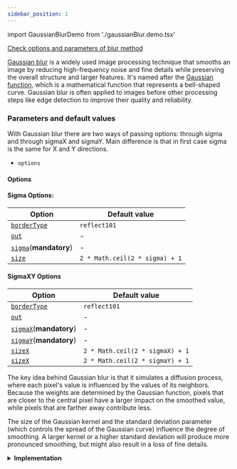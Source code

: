```yaml
---
sidebar_position: 1
---
```


import GaussianBlurDemo from './gaussianBlur.demo.tsx'

[Check options and parameters of blur method](https://image-js.github.io/image-js-typescript/classes/Image.html#gaussianBlur 'link on github io')

[Gaussian blur](https://en.wikipedia.org/wiki/Gaussian_blur 'Wikipedia link on gaussian blur') is a widely used image processing technique that smooths an image by reducing high-frequency noise and fine details while preserving the overall structure and larger features. It's named after the [Gaussian function](https://en.wikipedia.org/wiki/Gaussian_function 'wikipedia link on Gaussian function'), which is a mathematical function that represents a bell-shaped curve. Gaussian blur is often applied to images before other processing steps like edge detection to improve their quality and reliability.

<GaussianBlurDemo />

### Parameters and default values

With Gaussian blur there are two ways of passing options: through sigma and through sigmaX and sigmaY. Main difference is that in first case sigma is the same for X and Y directions.

- `options`

#### Options

#### Sigma Options:

| Option                                                                                                                       | Default value                  |
| ---------------------------------------------------------------------------------------------------------------------------- | ------------------------------ |
| [`borderType`](https://image-js.github.io/image-js-typescript/interfaces/GaussianBlurSigmaOptions.html#borderType)           | `reflect101`                   |
| [`out`](https://image-js.github.io/image-js-typescript/interfaces/GaussianBlurSigmaOptions.html#borderType)                  | -                              |
| [`sigma`](https://image-js.github.io/image-js-typescript/interfaces/GaussianBlurSigmaOptions.html#borderType)(**mandatory**) | -                              |
| [`size`](https://image-js.github.io/image-js-typescript/interfaces/GaussianBlurSigmaOptions.html#borderType)                 | `2 * Math.ceil(2 * sigma) + 1` |

#### SigmaXY Options

| Option                                                                                                                 | Default value                   |
| ---------------------------------------------------------------------------------------------------------------------- | ------------------------------- |
| [`borderType`](https://image-js.github.io/image-js-typescript/interfaces/GaussianBlurXYOptions.html#borderType)        | `reflect101`                    |
| [`out`](https://image-js.github.io/image-js-typescript/interfaces/GaussianBlurXYOptions.html#out)                      | -                               |
| [`sigmaX`](https://image-js.github.io/image-js-typescript/interfaces/GaussianBlurXYOptions.html#sigmaX)(**mandatory**) | -                               |
| [`sigmaY`](https://image-js.github.io/image-js-typescript/interfaces/GaussianBlurXYOptions.html#sigmaY)(**mandatory**) | -                               |
| [`sizeX`](https://image-js.github.io/image-js-typescript/interfaces/GaussianBlurXYOptions.html#sizeX)                  | `2 * Math.ceil(2 * sigmaX) + 1` |
| [`sizeX`](https://image-js.github.io/image-js-typescript/interfaces/GaussianBlurXYOptions.html#sizeY)                  | `2 * Math.ceil(2 * sigmaY) + 1` |

The key idea behind Gaussian blur is that it simulates a diffusion process, where each pixel's value is influenced by the values of its neighbors. Because the weights are determined by the Gaussian function, pixels that are closer to the central pixel have a larger impact on the smoothed value, while pixels that are farther away contribute less.

The size of the Gaussian kernel and the standard deviation parameter (which controls the spread of the Gaussian curve) influence the degree of smoothing. A larger kernel or a higher standard deviation will produce more pronounced smoothing, but might also result in a loss of fine details.

<details>
<summary>
<b>Implementation</b>
 </summary>

Here's how Gaussian blur is implemented in ImageJS:

_Kernel Definition_: The core concept of Gaussian blur involves [convolving](../../Glossary.md#convolution 'glossary link on convolution') the image with a Gaussian [kernel](../../Glossary.md#kernel 'glossary link on kernel'), also known as a Gaussian filter or mask. This kernel's values are arranged in a way that creates a symmetric, bell-shaped pattern around the center of the kernel to approximate Gaussian function.

_Convolution Operation_: The Gaussian kernel is applied to the image using a convolution operation. This involves placing the kernel's center over each pixel in the image and performing element-wise multiplication of the kernel's values with the corresponding pixel values in the neighborhood. The results of these multiplications are summed up to compute the new value for the central pixel.

_Weighted Averaging_: The Gaussian kernel values create a weighting scheme that favors pixels closer to the center of the kernel and decreases the influence of pixels farther away. This is because the Gaussian function is symmetrically distributed around its center, resulting in stronger weights for nearby pixels and weaker weights for distant ones.

_Smoothing Effect_: As the convolution operation is applied across the entire image, each pixel's value is replaced with a weighted average of its neighboring pixels' values. This process effectively reduces the intensity variations caused by noise and fine details, resulting in a smoothed version of the image.

</details>
